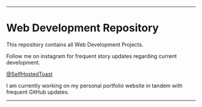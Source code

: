 -----------------------------------------------------------------------------------------------
# Web Development Repository
This repository contains all Web Development Projects.

Follow me on instagram for frequent story updates regarding current development.

[@SelfHostedToast](https://www.instagram.com/selfhostedtoast)

I am currently working on my personal portfolio website in tandem with frequent GitHub updates.

-----------------------------------------------------------------------------------------------
